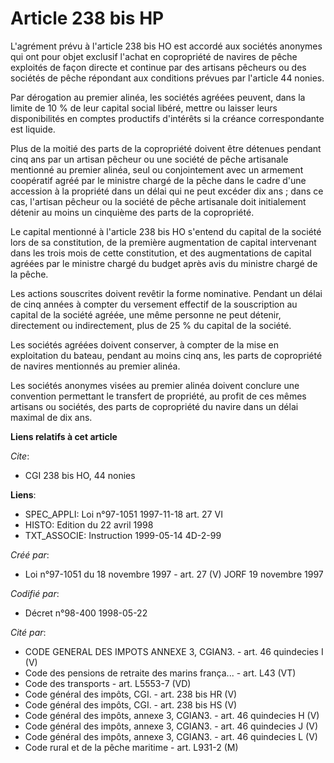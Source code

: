 # Article 238 bis HP

L'agrément prévu à l'article 238 bis HO est accordé aux sociétés anonymes qui ont pour objet exclusif l'achat en copropriété
de navires de pêche exploités de façon directe et continue par des artisans pêcheurs ou des sociétés de pêche répondant aux
conditions prévues par l'article 44 nonies.

Par dérogation au premier alinéa, les sociétés agréées peuvent, dans la limite de 10 % de leur capital social libéré, mettre
ou laisser leurs disponibilités en comptes productifs d'intérêts si la créance correspondante est liquide.

Plus de la moitié des parts de la copropriété doivent être détenues pendant cinq ans par un artisan pêcheur ou une société de
pêche artisanale mentionné au premier alinéa, seul ou conjointement avec un armement coopératif agréé par le ministre chargé
de la pêche dans le cadre d'une accession à la propriété dans un délai qui ne peut excéder dix ans ; dans ce cas, l'artisan
pêcheur ou la société de pêche artisanale doit initialement détenir au moins un cinquième des parts de la copropriété.

Le capital mentionné à l'article 238 bis HO s'entend du capital de la société lors de sa constitution, de la première
augmentation de capital intervenant dans les trois mois de cette constitution, et des augmentations de capital agréées par le
ministre chargé du budget après avis du ministre chargé de la pêche.

Les actions souscrites doivent revêtir la forme nominative. Pendant un délai de cinq années à compter du versement effectif
de la souscription au capital de la société agréée, une même personne ne peut détenir, directement ou indirectement, plus de
25 % du capital de la société.

Les sociétés agréées doivent conserver, à compter de la mise en exploitation du bateau, pendant au moins cinq ans, les parts
de copropriété de navires mentionnés au premier alinéa.

Les sociétés anonymes visées au premier alinéa doivent conclure une convention permettant le transfert de propriété, au
profit de ces mêmes artisans ou sociétés, des parts de copropriété du navire dans un délai maximal de dix ans.

**Liens relatifs à cet article**

_Cite_:

  - CGI 238 bis HO, 44 nonies

**Liens**:

  - SPEC_APPLI: Loi n°97-1051 1997-11-18 art. 27 VI
  - HISTO: Edition du 22 avril 1998
  - TXT_ASSOCIE: Instruction 1999-05-14 4D-2-99

_Créé par_:

  - Loi n°97-1051 du 18 novembre 1997 - art. 27 (V) JORF 19 novembre 1997

_Codifié par_:

  - Décret n°98-400 1998-05-22

_Cité par_:

  - CODE GENERAL DES IMPOTS ANNEXE 3, CGIAN3. - art. 46 quindecies I (V)
  - Code des pensions de retraite des marins frança... - art. L43 (VT)
  - Code des transports - art. L5553-7 (VD)
  - Code général des impôts, CGI. - art. 238 bis HR (V)
  - Code général des impôts, CGI. - art. 238 bis HS (V)
  - Code général des impôts, annexe 3, CGIAN3. - art. 46 quindecies H (V)
  - Code général des impôts, annexe 3, CGIAN3. - art. 46 quindecies J (V)
  - Code général des impôts, annexe 3, CGIAN3. - art. 46 quindecies L (V)
  - Code rural et  de la pêche maritime - art. L931-2 (M)

